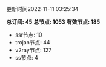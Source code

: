 更新时间2022-11-11 03:25:34

**总订阅: 45**
**总节点: 1053**
**有效节点: 185**
- ssr节点: 10
- trojan节点: 44
- v2ray节点: 127
- ss节点: 4
